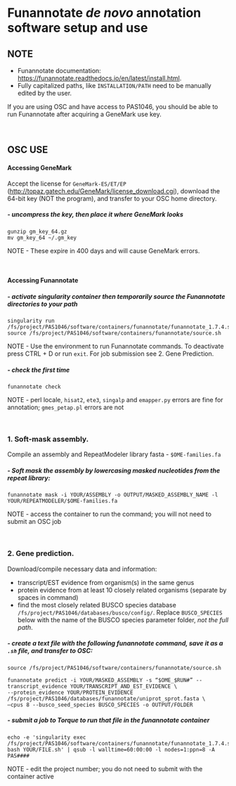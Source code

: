# Funannotate *de novo* annotation software setup and use

## NOTE 
- Funannotate documentation: https://funannotate.readthedocs.io/en/latest/install.html. 
- Fully capitalized paths, like `INSTALLATION/PATH` need to be manually edited by the user.

If you are using OSC and have access to PAS1046, you should be able to run Funannotate after acquiring a GeneMark use key.

<br />

## OSC USE
#### Accessing GeneMark
Accept the license for `GeneMark-ES/ET/EP` (http://topaz.gatech.edu/GeneMark/license_download.cgi), download the 64-bit key (NOT the program), and transfer to your OSC home directory. 
##### - uncompress the key, then place it where GeneMark looks
```
gunzip gm_key_64.gz
mv gm_key_64 ~/.gm_key
```

NOTE - These expire in 400 days and will cause GeneMark errors.

<br />

#### Accessing Funannotate
##### - activate singularity container then temporarily source the Funannotate directories to your path
```
singularity run /fs/project/PAS1046/software/containers/funannotate/funannotate_1.7.4.sif
source /fs/project/PAS1046/software/containers/funannotate/source.sh
```
NOTE - Use the environment to run Funannotate commands. To deactivate press CTRL + D or run `exit`. For job submission see 2. Gene Prediction.


##### - check the first time
```
funannotate check
```
NOTE - perl locale, `hisat2`, `ete3`, `singalp` and `emapper.py` errors are fine for annotation; `gmes_petap.pl` errors are not

<br />

### 1. Soft-mask assembly. 
Compile an assembly and RepeatModeler library fasta - `$OME-families.fa`

##### - Soft mask the assembly by lowercasing masked nucleotides from the repeat library:
```
funannotate mask -i YOUR/ASSEMBLY -o OUTPUT/MASKED_ASSEMBLY_NAME -l YOUR/REPEATMODELER/$OME-families.fa
```
NOTE - access the container to run the command; you will not need to submit an OSC job

<br />

### 2. Gene prediction. 
Download/compile necessary data and information:
- transcript/EST evidence from organism(s) in the same genus
- protein evidence from at least 10 closely related organisms (separate by spaces in command)
- find the most closely related BUSCO species database `/fs/project/PAS1046/databases/busco/config/`. Replace `BUSCO_SPECIES` below with the name of the BUSCO species parameter folder, *not the full path*.

##### - create a text file with the following funannotate command, save it as a `.sh` file, and transfer to OSC:
```
source /fs/project/PAS1046/software/containers/funannotate/source.sh

funannotate predict -i YOUR/MASKED_ASSEMBLY -s “$OME_$RUN#” --transcript_evidence YOUR/TRANSCRIPT_AND_EST_EVIDENCE \
--protein_evidence YOUR/PROTEIN_EVIDENCE /fs/project/PAS1046/databases/funannotate/uniprot_sprot.fasta \
–cpus 8 --busco_seed_species BUSCO_SPECIES -o OUTPUT/FOLDER
```

##### - submit a job to Torque to run that file in the funannotate container
```
echo -e 'singularity exec /fs/project/PAS1046/software/containers/funannotate/funannotate_1.7.4.sif bash YOUR/FILE.sh' | qsub -l walltime=60:00:00 -l nodes=1:ppn=8 -A PAS####
```
NOTE - edit the project number; you do not need to submit with the container active
